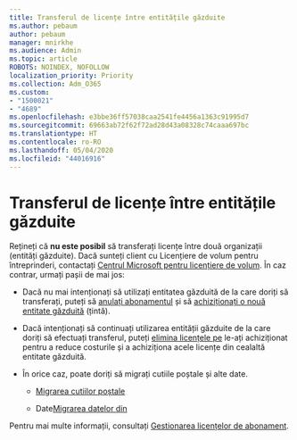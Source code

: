 ```yaml
---
title: Transferul de licențe între entitățile găzduite
ms.author: pebaum
author: pebaum
manager: mnirkhe
ms.audience: Admin
ms.topic: article
ROBOTS: NOINDEX, NOFOLLOW
localization_priority: Priority
ms.collection: Adm_O365
ms.custom:
- "1500021"
- "4689"
ms.openlocfilehash: e3bbe36ff57038caa2541fe4456a1363c91995d7
ms.sourcegitcommit: 69663ab72f62f72ad28d43a08328c74caaa697bc
ms.translationtype: HT
ms.contentlocale: ro-RO
ms.lasthandoff: 05/04/2020
ms.locfileid: "44016916"
---
```

# <a name="transfer-licenses-between-tenants"></a>Transferul de licențe între entitățile găzduite

Rețineți că **nu este posibil** să transferați licențe între două organizații (entități găzduite). Dacă sunteți client cu Licențiere de volum pentru întreprinderi, contactați [Centrul Microsoft pentru licențiere de volum](https://support.microsoft.com/help/4471406/how-to-contact-the-microsoft-volume-licensing-service-center). În caz contrar, urmați pașii de mai jos: 

- Dacă nu mai intenționați să utilizați entitatea găzduită de la care doriți să transferați, puteți să [anulați abonamentul](https://admin.microsoft.com/Adminportal/Home?source=applauncher#/subscriptions) și să [achiziționați o nouă entitate găzduită](https://products.office.com/compare-all-microsoft-office-products-b?rtc=1&activetab=tab:primaryr2) (țintă).

- Dacă intenționați să continuați utilizarea entității găzduite de la care doriți să efectuați transferul, puteți [elimina licențele pe](https://docs.microsoft.com/microsoft-365/commerce/licenses/buy-licenses?view=o365-worldwide) le-ați achiziționat pentru a reduce costurile și a achiziționa acele licențe din cealaltă entitate găzduită.

- În orice caz, poate doriți să migrați cutiile poștale și alte date.

    - [Migrarea cutiilor poștale](https://docs.microsoft.com/Exchange/mailbox-migration/migrate-mailboxes-across-tenants)

    - Date[Migrarea datelor din](https://aka.ms/modernSpoAdminCenter/CloudContentMigrations)

Pentru mai multe informații, consultați [Gestionarea licențelor de abonament](https://docs.microsoft.com/microsoft-365/commerce/licenses/buy-licenses?view=o365-worldwide).
